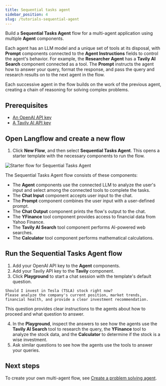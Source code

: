```yaml
---
title: Sequential tasks agent
sidebar_position: 4
slug: /tutorials-sequential-agent
---
```


Build a **Sequential Tasks Agent** flow for a multi-agent application using multiple **Agent** components.

Each agent has an LLM model and a unique set of tools at its disposal, with **Prompt** components connected to the **Agent Instructions** fields to control the agent's behavior. For example, the **Researcher Agent** has a **Tavily AI Search** component connected as a tool. The **Prompt** instructs the agent how to answer your query, format the response, and pass the query and research results on to the next agent in the flow.

Each successive agent in the flow builds on the work of the previous agent, creating a chain of reasoning for solving complex problems.

## Prerequisites
- [An OpenAI API key](https://platform.openai.com/)
- [A Tavily AI API key](https://www.tavily.com/)

## Open Langflow and create a new flow

1. Click **New Flow**, and then select **Sequential Tasks Agent**.
This opens a starter template with the necessary components to run the flow.

![Starter flow for Sequential Tasks Agent](/img/starter-flow-sequential-agent.png)

The Sequential Tasks Agent flow consists of these components:

* The **Agent** components use the connected LLM to analyze the user's input and select among the connected tools to complete the tasks.
* The **Chat Input** component accepts user input to the chat.
* The **Prompt** component combines the user input with a user-defined prompt.
* The **Chat Output** component prints the flow's output to the chat.
* The **YFinance** tool component provides access to financial data from Yahoo Finance.
* The **Tavily AI Search** tool component performs AI-powered web searches.
* The **Calculator** tool component performs mathematical calculations.

## Run the Sequential Tasks Agent flow

1. Add your OpenAI API key to the **Agent** components.
2. Add your Tavily API key to the **Tavily** component.
3. Click **Playground** to start a chat session with the template's default question.

```plain
Should I invest in Tesla (TSLA) stock right now?
Please analyze the company's current position, market trends,
financial health, and provide a clear investment recommendation.
```

This question provides clear instructions to the agents about how to proceed and what question to answer.

4. In the **Playground**, inspect the answers to see how the agents use the **Tavily AI Search** tool to research the query, the **YFinance** tool to analyze the stock data, and the **Calculator** to determine if the stock is a wise investment.
5. Ask similar questions to see how the agents use the tools to answer your queries.

## Next steps

To create your own multi-agent flow, see [Create a problem solving agent](/agents-tool-calling-agent-component).